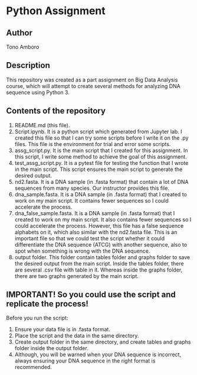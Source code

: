 # Python Assignment
## Author
Tono Amboro

## Description
This repository was created as a part assignment on Big Data Analysis course, which will attempt to create several methods for analyzing DNA sequence using Python 3.  

## Contents of the repository
1. README.md (this file).
2. Script.ipynb. It is a python script which generated from Jupyter lab. I created this file so that I can try some scripts before I write it on the .py files. This file is the environment for trial and error some scripts. 
3. assg_script.py. It is the main script that I created for this assignment. In this script, I write some method to achieve the goal of this assignment. 
4. test_assg_script.py. It is a pytest file for testing the function that I wrote in the main script. This script ensures the main script to generate the desired output. 
5. nd2.fasta. It is a DNA sample (in .fasta format) that contain a lot of DNA sequences from many species. Our instructor provides this file. 
6. dna_sample.fasta. It is a DNA sample (in .fasta format) that I created to work on my main script. It contains fewer sequences so I could accelerate the process. 
7. dna_false_sample.fasta. It is a DNA sample (in .fasta format) that I created to work on my main script. It also contains fewer sequences so I could accelerate the process. However, this file has a false sequence alphabets on it, which also similar with the nd2.fasta file. This is an important file so that we could test the script whether it could differentiate the DNA sequence (ATCG) with another sequence, also to spot when something is wrong with the DNA sequence. 
8. output folder. This folder contain tables folder and graphs folder to save the desired output from the main script. Inside the tables folder, there are several .csv file with table in it. Whereas inside the graphs folder, there are two graphs generated by the main script.

## IMPORTANT! So you could use the script and replicate the process!
Before you run the script:
1. Ensure your data file is in .fasta format.
2. Place the script and the data in the same directory.
3. Create output folder in the same directory, and create tables and graphs folder inside the output folder.
4. Although, you will be warned when your DNA sequence is incorrect, always ensuring your DNA sequence in the right format is recommended.

